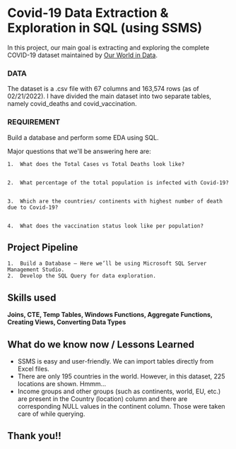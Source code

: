 
# Covid-19 Data Extraction & Exploration in SQL (using SSMS)

In this project, our main goal is extracting and exploring the complete COVID-19 dataset maintained by [Our World in Data](https://github.com/owid/covid-19-data/tree/master/public/data).

### DATA

The dataset is a .csv file with 67 columns and 163,574 rows (as of 02/21/2022). I have divided the main dataset into two separate tables, namely covid_deaths and covid_vaccination. 

### REQUIREMENT

Build a database and perform some EDA using SQL.

Major questions that we'll be answering here are:


    1.	What does the Total Cases vs Total Deaths look like?


    2.	What percentage of the total population is infected with Covid-19?
    
    
    3.	Which are the countries/ continents with highest number of death due to Covid-19?


    4.  What does the vaccination status look like per population? 
## Project Pipeline

    1.	Build a Database – Here we’ll be using Microsoft SQL Server Management Studio.
    2.	Develop the SQL Query for data exploration.

## Skills used 
**Joins, CTE, Temp Tables, Windows Functions, Aggregate Functions, Creating Views, Converting Data Types**

## What do we know now / Lessons Learned

* SSMS is easy and user-friendly. We can import tables directly from Excel files.
* There are only 195 countries in the world. However, in this dataset, 225 locations are shown. Hmmm...
* Income groups and other groups (such as continents, world, EU, etc.) are present in the Country (location) column and there are corresponding NULL values in the continent column. Those were taken care of while querying.


## Thank you!!


